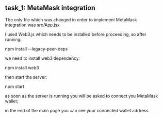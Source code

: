 ## task_1: MetaMask integration

The only file which was changed in order to implement MetaMask integration was src/App.jsx

I used Web3.js which needs to be installed before proceeding, so after running:


npm install --legacy-peer-deps



we need to install web3 dependency:


npm install web3



then start the server:


npm start



as soon as the server is running you will be asked to connect you MetaMask wallet;


in the end of the main page you can see your connected wallet address
